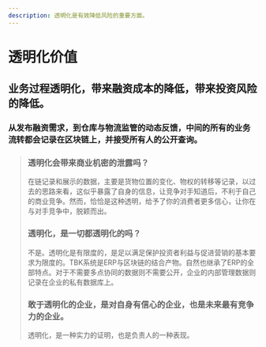 ```yaml
---
description: 透明化是有效降低风险的重要方面。
---
```


# 透明化价值

## 业务过程透明化，带来融资成本的降低，带来投资风险的降低。

### 从发布融资需求，到仓库与物流监管的动态反馈，中间的所有的业务流转都会记录在区块链上，并接受所有人的公开查询。

> ### 透明化会带来商业机密的泄露吗？
>
> 在链记录和展示的数据，主要是货物位置的变化、物权的转移等记录，以过去的思路来看，这似乎暴露了自身的信息，让竞争对手知道后，不利于自己的商业竞争。然而，恰恰是这种透明，给予了你的消费者更多信心，让你在与对手竞争中，脱颖而出。
>
> ### **透明化，是一切都透明化的吗？**
>
> 不是。透明化是有限度的，是足以满足保护投资者利益与促进营销的基本要求为限度的。TBK系统是ERP与区块链的结合产物。自然也继承了ERP的全部特点。对于不需要多点协同的数据则不需要公开，企业的内部管理数据则记录在企业的私有数据库上。
>
> ### 敢于透明化的企业，是对自身有信心的企业，也是未来最有竞争力的企业。
>
> 透明化，是一种实力的证明，也是负责人的一种表现。

